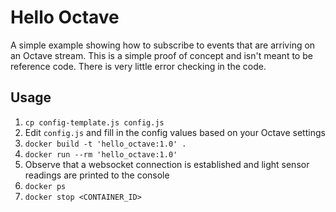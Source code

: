# Hello Octave

A simple example showing how to subscribe to events that are arriving on an
Octave stream. This is a simple proof of concept and isn't meant to be reference
code. There is very little error checking in the code.

## Usage
1. `cp config-template.js config.js`
1. Edit `config.js` and fill in the config values based on your Octave settings
1. `docker build -t 'hello_octave:1.0' .`
1. `docker run --rm 'hello_octave:1.0'`
1. Observe that a websocket connection is established and light sensor readings
   are printed to the console
1. `docker ps`
1. `docker stop <CONTAINER_ID>`

